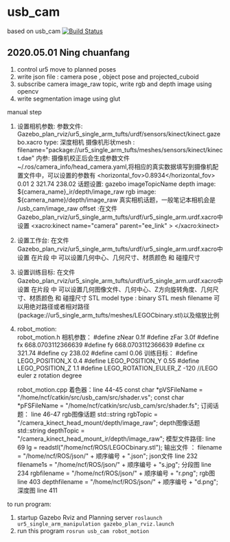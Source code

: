 
# usb_cam
  based on usb_cam [![Build Status](https://api.travis-ci.org/bosch-ros-pkg/usb_cam.png)](https://travis-ci.org/bosch-ros-pkg/usb_cam)


## 2020.05.01 Ning chuanfang
1. control ur5 move to planned poses
2. write json file : camera pose , object pose and projected_cuboid
3. subscribe camera image_raw topic, write rgb and depth image using opencv
4. write segmentation image using glut


manual
step 
 1. 设置相机参数:
   参数文件: Gazebo_plan_rviz/ur5_single_arm_tufts/urdf/sensors/kinect/kinect.gazebo.xacro
   type: 深度相机 <sensor name="${name}_camera" type="depth" >
         摄像机形状mesh : filename="package://ur5_single_arm_tufts/meshes/sensors/kinect/kinect.dae"
   内参:  摄像机校正后会生成参数文件  ~/.ros/camera_info/head_camera.yaml,将相应的真实数据填写到摄像机配置文件中，可以设置的参数有
        <horizontal_fov>0.8934</horizontal_fov>  
        <near>0.01</near>
        <far>2</far>
        <Cx>321.74</Cx>
        <Cy>238.02</Cy>
   话题设置: gazebo imageTopicName
            depth image: ${camera_name}_ir/depth/image_raw
            rgb image:  ${camera_name}/depth/image_raw 
          真实相机话题，一般笔记本相机会是 /usb_cam/image_raw
   offset :在文件 Gazebo_plan_rviz/ur5_single_arm_tufts/urdf/ur5_single_arm.urdf.xacro中设置
          <xacro:kinect name="camera" parent="ee_link" >
            <origin xyz="0.06 0.0 0.00" rpy="0.0 0.00 0.00" />
          </xacro:kinect>
 2. 设置工作台:
    在文件 Gazebo_plan_rviz/ur5_single_arm_tufts/urdf/ur5_single_arm.urdf.xacro中设置
    在片段 <link name="table">中
      可以设置几何中心、几何尺寸、材质颜色 和 碰撞尺寸

 3. 设置训练目标:
    在文件 Gazebo_plan_rviz/ur5_single_arm_tufts/urdf/ur5_single_arm.urdf.xacro中设置
    在片段 <link name="block">中
      可以设置几何图像文件、几何中心、Z方向旋转角度、几何尺寸、材质颜色 和 碰撞尺寸
    STL model type : binary STL
    mesh filename 可以用绝对路径或者相对路径(package://ur5_single_arm_tufts/meshes/LEGOCbinary.stl)以及缩放比例

4. robot_motion:  
    robot_motion.h 
      相机参数：
        #define zNear 0.1f
        #define zFar 3.0f
        #define fx 668.0703112366639
        #define fy 668.0703112366639
        #define cx 321.74
        #define cy 238.02
        #define caml 0.06
      训练目标：
        #define LEGO_POSITION_X 0.4
        #define LEGO_POSITION_Y 0.55
        #define LEGO_POSITION_Z 1.1
        #define LEGO_ROTATION_EULER_Z -120 //LEGO euler z rotation degree

    robot_motion.cpp
      着色器：line 44-45
        const char *pVSFileName = "/home/ncf/catkin/src/usb_cam/src/shader.vs";
        const char *pFSFileName = "/home/ncf/catkin/src/usb_cam/src/shader.fs";
      订阅话题： line 46-47
        rgb图像话题 std::string rgbTopic = "/camera_kinect_head_mount/depth/image_raw";
        depth图像话题 std::string depthTopic = "/camera_kinect_head_mount_ir/depth/image_raw";
      模型文件路径: line 69
        lg = readstl("/home/ncf/ROS/LEGOCbinary.stl");
      输出文件 ：
        filename = "/home/ncf/ROS/json/" + 顺序编号 + ".json";   json文件 line 232
        filename1s = "/home/ncf/ROS/json/" + 顺序编号 + "s.jpg"; 分段图  line 234
        rgbfilename = "/home/ncf/ROS/json/" + 顺序编号 + "r.png";  rgb图 line 403
        depthfilename = "/home/ncf/ROS/json/" + 顺序编号 + "d.png"; 深度图 line 411

to run program:
1. startup Gazebo Rviz and Planning server
`roslaunch ur5_single_arm_manipulation gazebo_plan_rviz.launch`
2. run this program
`rosrun usb_cam robot_motion`




